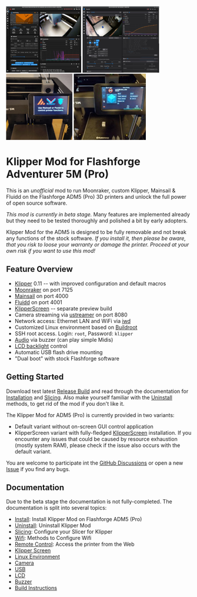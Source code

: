 
[![Mainsail](docs/images/mainsail_01_thumb.jpg)](docs/images/mainsail_01.jpg)
[![Fluidd](docs/images/fluidd_01_thumb.png)](docs/images/fluidd_01.png)
[![NoScreen](docs/images/no_screen_01_thumb.jpg)](docs/images/no_screen_01.jpg)
[![KlipperScreen](docs/images/klipper_screen_01_thumb.jpg)](docs/images/klipper_screen_01.jpg)

# Klipper Mod for Flashforge Adventurer 5M (Pro)

This is an *unofficial* mod to run Moonraker, custom Klipper, Mainsail & Fluidd on the Flashforge ADM5 (Pro) 3D printers and unlock the full power of open source software.

*This mod is currently in beta stage.* Many features are implemented already but they need to be tested thoroughly and polished a bit by early adopters.

Klipper Mod for the ADM5 is designed to be fully removable and not break any functions of the stock software. *If you install it, then please be aware, that you risk to loose your warranty or damage the printer. Proceed at your own risk if you want to use this mod!*

## Feature Overview
- [Klipper](https://www.klipper3d.org/) 0.11 -- with improved configuration and default macros
- [Moonraker](https://github.com/Arksine/moonraker) on port 7125
- [Mainsail](https://docs.mainsail.xyz/) on port 4000
- [Fluidd](https://docs.fluidd.xyz/) on port 4001
- [KlipperScreen](https://klipperscreen.readthedocs.io/en/latest/) -- separate preview build
- Camera streaming via [ustreamer](https://github.com/pikvm/ustreamer) on port 8080
- Network access: Ethernet LAN and WiFi via [iwd](https://iwd.wiki.kernel.org/)
- Customized Linux environment based on [Buildroot](https://buildroot.org/)
- SSH root access. Login: `root`, Password: `klipper`
- [Audio](https://pypi.org/project/ff-adm5-audio/) via buzzer (can play simple Midis)
- [LCD backlight](https://pypi.org/project/ff-ad5m-backlight/) control 
- Automatic USB flash drive mounting
- "Dual boot" with stock Flashforge software

## Getting Started

Download test latest [Release Build](https://github.com/xblax/flashforge_adm5_klipper_mod/releases) and read through the documentation for [Installation](docs/INSTALL.md) and [Slicing](docs/SLICING.md). Also make yourself familiar with the [Uninstall](docs/UNINSTALL.md) methods, to get rid of the mod if you don't like it.

The Klipper Mod for ADM5 (Pro) is currently provided in two variants: 
- Default variant without on-screen GUI control application
- KlipperScreen variant with fully-fledged [KlipperScreen](docs/KLIPPER_SCREEN.md) installation. If you encounter any issues that could be caused by resource exhaustion (mostly system RAM), please check if the issue also occurs with the default variant.

You are welcome to participate int the [GitHub Discussions](https://github.com/xblax/flashforge_adm5_klipper_mod/discussions) or open a new [Issue](https://github.com/xblax/flashforge_adm5_klipper_mod/issues) if you find any bugs.


## Documentation

Due to the beta stage the documentation is not fully-completed. The documentation is split into several topics:

- [Install](docs/INSTALL.md): Install Klipper Mod on Flashforge ADM5 (Pro)
- [Uninstall](docs/UNINSTALL.md): Uninstall Klipper Mod
- [Slicing](docs/SLICING.md): Configure your Slicer for Klipper
- [Wifi](docs/WIFI.md): Methods to Configure Wifi
- [Remote Control](docs/REMOTE_CONTROL.md): Access the printer from the Web
- [Klipper Screen](docs/KLIPPER_SCREEN.md)
- [Linux Environment](docs/LINUX.md)
- [Camera](docs/CAMERA.md)
- [USB](docs/USB.md)
- [LCD](docs/LCD.md)
- [Buzzer](docs/BUZZER.md)
- [Build Instructions](docs/BUILDING.md)